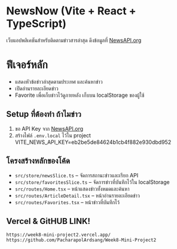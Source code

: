 # NewsNow (Vite + React + TypeScript)

เว็บแอปพลิเคชันสำหรับติดตามข่าวสารล่าสุด ดึงข้อมูลที่ [NewsAPI.org](https://newsapi.org/) 

# ฟีเจอร์หลัก
- แสดงหัวข้อข่าวล่าสุดตามประเทศ และค้นหาข่าว
- เปิดอ่านรายละเอียดข่าว
- Favorite เพื่อเก็บข่าวไว้ดูภายหลัง เก็บบน localStorage ของผู้ใช้

## Setup ที่ต้องทำ ถ้าไมข่าว

1. ขอ API Key จาก [NewsAPI.org](https://newsapi.org/)
2. สร้างไฟล์ `.env.local` ไว้ใน project
    VITE_NEWS_API_KEY=eb2be5de84624b1cb4f882e930dbd952

## โครงสร้างหลักของโค้ด
- `src/store/newsSlice.ts` – จัดการสถานะข่าวและเรียก API
- `src/store/favoritesSlice.ts` – จัดการข่าวที่บันทึกไว้ใน localStorage
- `src/routes/Home.tsx` – หน้าแสดงข่าวทั้งหมดและค้นหา
- `src/routes/ArticleDetail.tsx` – หน้าอ่านรายละเอียดข่าว
- `src/routes/Favorites.tsx` – หน้าข่าวที่บันทึกไว้

## Vercel & GitHUB LINK!
    https://week8-mini-project2.vercel.app/
    https://github.com/PacharapolArdsang/Week8-Mini-Project2
